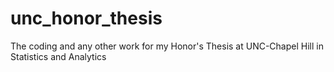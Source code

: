 # unc_honor_thesis
The coding and any other work for my Honor's Thesis at UNC-Chapel Hill in Statistics and Analytics

